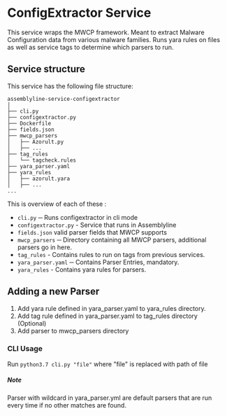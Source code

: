 # ConfigExtractor Service
This service wraps the MWCP framework. Meant to extract Malware Configuration data from various malware
families. Runs yara rules on files as well as service tags to determine which parsers to run.



## Service structure

This service has the following file structure:
```text
assemblyline-service-configextractor
│
├── cli.py
├── configextractor.py
├── Dockerfile
├── fields.json
├── mwcp_parsers
│   ├── Azorult.py
│   ├── ...
├── tag_rules
│   └── tagcheck.rules
├── yara_parser.yaml
├── yara_rules
│   ├── azorult.yara
│   ├── ...
...
```

This is overview of each of these :

* `cli.py` ─ Runs configextractor in cli mode
* `configextractor.py` - Service that runs in Assemblyline
* `fields.json` valid parser fields that MWCP supports
* `mwcp_parsers` ─ Directory containing all MWCP parsers, additional parsers go in here.
* `tag_rules` - Contains rules to run on tags from previous services.
* `yara_parser.yaml` ─ Contains Parser Entries, mandatory.
* `yara_rules` - Contains yara rules for parsers.

## Adding a new Parser
1. Add yara rule defined in yara_parser.yaml to yara_rules directory.
2. Add tag rule defined in yara_parser.yaml to tag_rules directory (Optional)
3. Add parser to mwcp_parsers directory

### CLI Usage
 Run `python3.7 cli.py "file"` where "file" is replaced with path of file
##### Note
Parser with wildcard in yara_parser.yml are default parsers that are run every time if no other matches are found.

